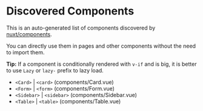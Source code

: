 # Discovered Components

This is an auto-generated list of components discovered by [nuxt/components](https://github.com/nuxt/components).

You can directly use them in pages and other components without the need to import them.

**Tip:** If a component is conditionally rendered with `v-if` and is big, it is better to use `Lazy` or `lazy-` prefix to lazy load.

- `<Card>` | `<card>` (components/Card.vue)
- `<Form>` | `<form>` (components/Form.vue)
- `<Sidebar>` | `<sidebar>` (components/Sidebar.vue)
- `<Table>` | `<table>` (components/Table.vue)
